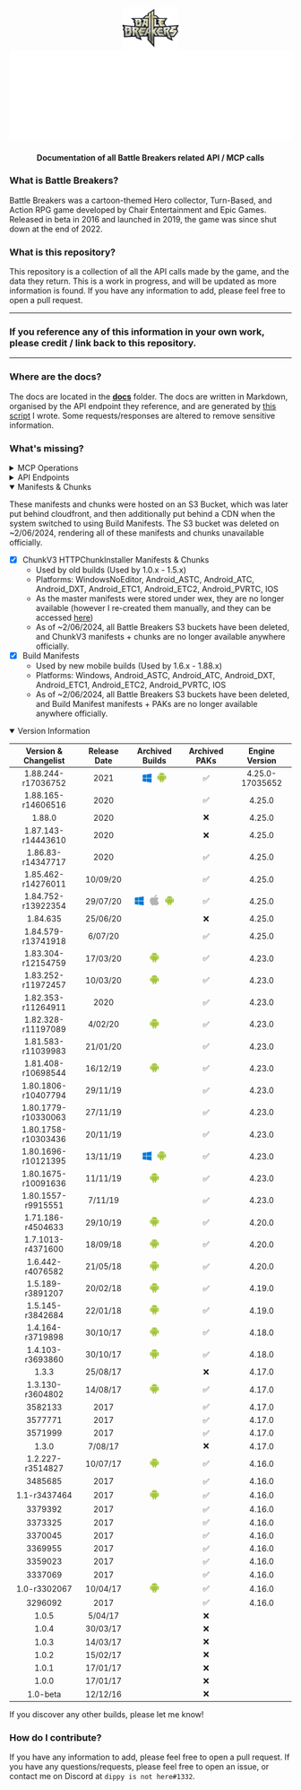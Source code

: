 <br />
<div align=center>
    <a id="back-to-top"></a>
    <div align="center">
        <a href="https://github.com/dippyshere/battle-breakers-documentation">
            <img src='res/BattleBreakers_Logo.png' width='100' alt="" />
            <img src="res/bbdocsh1.svg" alt="Battle Breakers Documentation" />
        </a>
    </div>
  <h4> Documentation of all Battle Breakers related API / MCP calls</h4>
</div>

### What is Battle Breakers?

Battle Breakers was a cartoon-themed Hero collector, Turn-Based, and Action RPG game developed by Chair Entertainment
and Epic Games. Released in beta in 2016 and launched in 2019, the game was since shut down at the end of 2022.

### What is this repository?

This repository is a collection of all the API calls made by the game, and the data they return. This is a work in
progress, and will be updated as more information is found. If you have any information to add, please feel free to open
a pull request.

---

### **If you reference any of this information in your own work, please credit / link back to this repository.**

---

### Where are the docs?

The docs are located in the **[docs](https://github.com/Breakers-Revived/battle-breakers-documentation/blob/main/docs/README.md)** folder. The docs are written in Markdown, organised by the API endpoint they
reference, and are generated by [this script](res/har%20markdown%20renderer.py) I wrote. Some requests/responses are
altered to remove sensitive information.

### What's missing?

<details>

<summary>MCP Operations</summary>

These are MCP Operations that did not have their behaviour fully documented from the official server, however almost all are functional on the [server emulator](https://github.com/breakers-revived/battle-breakers-private-server).

- [x] AddFriend
- [ ] ClaimGiftPoints
  - Unfortunately ClaimGiftPoints, along with the notification data required for receiving gift points was lost. If you have or can find any Battle Breakers sessions, packet captures, etc; and/or can assist with SDK dumping a **32-bit** UE 4.25 title, please contact me on Discord at `dippy is not here`.
- [x] DeleteFriend
- [x] MarkHeroSeen
- [x] MarkItemSeen
- [x] RedeemToken
- [ ] RequestPreregistrationReward
- [x] SellGear
- [x] SellMultipleGear
- [x] SellTreasure
- [x] SetRepHero
- [x] SuggestFriends
- [x] UpdateAccountHeadlessStatus
- [x] VerifyRealMoneyPurchase

</details>

<details>

<summary>API Endpoints</summary>

These are additional API endpoints under the WEX service that were not documented.

- [x] wex/api/game/v2/friends/`accountid`/search?name=
  - This endpoint was used for the legacy friends system on pre-1.80 clients, and was documented by Lele [here](https://github.com/LeleDerGrasshalmi/FortniteEndpointsDocumentation/blob/main/EpicGames/WexService/Game/SearchFriends.md)
- [x] wex/api/game/v2/item_ratings
  - Specifically the POST for when casting votes on characters
- [ ] wex/api/game/v2/motd
- [x] wex/api/feedback/log-upload/
- [ ] wex/api/push/`accountid`/register (notifications)
- [x] wex/api/storeaccess/v1/redeem_access/`accountid`
- [x] wex/api/storeaccess/v1/request_access/`accountid`
- [x] wex/api/accesscontrol/status

These are additional API endpoints on other services that were not documented.

- [ ] https://www.epicgames.com/battlebreakers/motd?rvn=-1
- [ ] https://bbcontent-website-prod07.ol.epicgames.com/content/api/pages/`key`
  - This was a clone of Fortnite's content API, however it went unused by game clients. The key for this service was never found, and on ~2/06/2024, the service was removed.
- [ ] account/api/public/account/`accountid`/externalAuths (linking accounts)

</details>

<details open>

<summary>Manifests & Chunks</summary>

These manifests and chunks were hosted on an S3 Bucket, which was later put behind cloudfront, and then additionally put behind a CDN when the system switched to using Build Manifests. The S3 bucket was deleted on ~2/06/2024, rendering all of these manifests and chunks unavailable officially. 

- [x] ChunkV3 HTTPChunkInstaller Manifests & Chunks
    - Used by old builds (Used by 1.0.x - 1.5.x)
    - Platforms: WindowsNoEditor, Android_ASTC, Android_ATC, Android_DXT, Android_ETC1, Android_ETC2, Android_PVRTC,
      IOS
    - As the master manifests were stored under wex, they are no longer available (however I re-created them manually, and they can be accessed [here](https://github.com/Breakers-Revived/battle-breakers-private-server/tree/development/res/wex/api/game/v2/manifests))
    - As of ~2/06/2024, all Battle Breakers S3 buckets have been deleted, and ChunkV3 manifests + chunks are no longer available anywhere officially.
- [x] Build Manifests
    - Used by new mobile builds (Used by 1.6.x - 1.88.x)
    - Platforms: Windows, Android_ASTC, Android_ATC, Android_DXT, Android_ETC1, Android_ETC2, Android_PVRTC, IOS
    - As of ~2/06/2024, all Battle Breakers S3 buckets have been deleted, and Build Manifest manifests + PAKs are no longer available anywhere officially.

</details>

<details open>

<summary>Version Information</summary>

| Version & Changelist | Release Date |                                                                     Archived Builds                                                                      | Archived PAKs | Engine Version  |
|:--------------------:|:------------:|:--------------------------------------------------------------------------------------------------------------------------------------------------------:|:-------------:|:---------------:|
|  1.88.244-r17036752  |     2021     |                         <img src="res/win.svg" alt="Windows" width=16> &ensp;<img src="res/android.svg" alt="Windows" width=16>                          |       ✅       | 4.25.0-17035652 |
|  1.88.165-r14606516  |     2020     |                                                                                                                                                          |       ✅       |     4.25.0      |
|        1.88.0        |     2020     |                                                                                                                                                          |       ❌       |     4.25.0      |
|  1.87.143-r14443610  |     2020     |                                                                                                                                                          |       ❌       |     4.25.0      |
|  1.86.83-r14347717   |     2020     |                                                                                                                                                          |       ✅       |     4.25.0      |
|  1.85.462-r14276011  |   10/09/20   |                                                                                                                                                          |       ✅       |     4.25.0      |
|  1.84.752-r13922354  |   29/07/20   | <img src="res/win.svg" alt="Windows" width=16> &ensp;<img src="res/ios.svg" alt="iOS" width=16> &ensp;<img src="res/android.svg" alt="Android" width=16> |       ✅       |     4.25.0      |
|       1.84.635       |   25/06/20   |                                                                                                                                                          |       ❌       |     4.25.0      |
|  1.84.579-r13741918  |   6/07/20    |                                                                                                                                                          |       ✅       |     4.25.0      |
|  1.83.304-r12154759  |   17/03/20   |                                                    <img src="res/android.svg" alt="Android" width=16>                                                    |       ✅       |     4.23.0      |
|  1.83.252-r11972457  |   10/03/20   |                                                    <img src="res/android.svg" alt="Android" width=16>                                                    |       ✅       |     4.23.0      |
|  1.82.353-r11264911  |     2020     |                                                                                                                                                          |       ✅       |     4.23.0      |
|  1.82.328-r11197089  |   4/02/20    |                                                    <img src="res/android.svg" alt="Android" width=16>                                                    |       ✅       |     4.23.0      |
|  1.81.583-r11039983  |   21/01/20   |                                                                                                                                                          |       ✅       |     4.23.0      |
|  1.81.408-r10698544  |   16/12/19   |                                                    <img src="res/android.svg" alt="Android" width=16>                                                    |       ✅       |     4.23.0      |
| 1.80.1806-r10407794  |   29/11/19   |                                                                                                                                                          |       ✅       |     4.23.0      |
| 1.80.1779-r10330063  |   27/11/19   |                                                                                                                                                          |       ✅       |     4.23.0      |
| 1.80.1758-r10303436  |   20/11/19   |                                                                                                                                                          |       ✅       |     4.23.0      |
| 1.80.1696-r10121395  |   13/11/19   |                         <img src="res/win.svg" alt="Windows" width=16> &ensp;<img src="res/android.svg" alt="Android" width=16>                          |       ✅       |     4.23.0      |
| 1.80.1675-r10091636  |   11/11/19   |                                                    <img src="res/android.svg" alt="Android" width=16>                                                    |       ✅       |     4.23.0      |
|  1.80.1557-r9915551  |   7/11/19    |                                                                                                                                                          |       ✅       |     4.23.0      |
|  1.71.186-r4504633   |   29/10/19   |                                                    <img src="res/android.svg" alt="Android" width=16>                                                    |       ✅       |     4.20.0      |
|  1.7.1013-r4371600   |   18/09/18   |                                                    <img src="res/android.svg" alt="Android" width=16>                                                    |       ✅       |     4.20.0      |
|   1.6.442-r4076582   |   21/05/18   |                                                    <img src="res/android.svg" alt="Android" width=16>                                                    |       ✅       |     4.20.0      |
|   1.5.189-r3891207   |   20/02/18   |                                                    <img src="res/android.svg" alt="Android" width=16>                                                    |       ✅       |     4.19.0      |
|   1.5.145-r3842684   |   22/01/18   |                                                    <img src="res/android.svg" alt="Android" width=16>                                                    |       ✅       |     4.19.0      |
|   1.4.164-r3719898   |   30/10/17   |                                                    <img src="res/android.svg" alt="Android" width=16>                                                    |       ✅       |     4.18.0      |
|   1.4.103-r3693860   |   30/10/17   |                                                    <img src="res/android.svg" alt="Android" width=16>                                                    |       ✅       |     4.18.0      |
|        1.3.3         |   25/08/17   |                                                                                                                                                          |       ❌       |     4.17.0      |
|   1.3.130-r3604802   |   14/08/17   |                                                    <img src="res/android.svg" alt="Android" width=16>                                                    |       ✅       |     4.17.0      |
|       3582133        |     2017     |                                                                                                                                                          |       ✅       |     4.17.0      |
|       3577771        |     2017     |                                                                                                                                                          |       ✅       |     4.17.0      |
|       3571999        |     2017     |                                                                                                                                                          |       ✅       |     4.17.0      |
|        1.3.0         |   7/08/17    |                                                                                                                                                          |       ❌       |     4.17.0      |
|   1.2.227-r3514827   |   10/07/17   |                                                    <img src="res/android.svg" alt="Android" width=16>                                                    |       ✅       |     4.16.0      |
|       3485685        |     2017     |                                                                                                                                                          |       ✅       |     4.16.0      |
|     1.1-r3437464     |     2017     |                                                    <img src="res/android.svg" alt="Android" width=16>                                                    |       ✅       |     4.16.0      |
|       3379392        |     2017     |                                                                                                                                                          |       ✅       |     4.16.0      |
|       3373325        |     2017     |                                                                                                                                                          |       ✅       |     4.16.0      |
|       3370045        |     2017     |                                                                                                                                                          |       ✅       |     4.16.0      |
|       3369955        |     2017     |                                                                                                                                                          |       ✅       |     4.16.0      |
|       3359023        |     2017     |                                                                                                                                                          |       ✅       |     4.16.0      |
|       3337069        |     2017     |                                                                                                                                                          |       ✅       |     4.16.0      |
|     1.0-r3302067     |   10/04/17   |                                                    <img src="res/android.svg" alt="Android" width=16>                                                    |       ✅       |     4.16.0      |
|       3296092        |     2017     |                                                                                                                                                          |       ✅       |     4.16.0      |
|        1.0.5         |   5/04/17    |                                                                                                                                                          |       ❌       |                 |
|        1.0.4         |   30/03/17   |                                                                                                                                                          |       ❌       |                 |
|        1.0.3         |   14/03/17   |                                                                                                                                                          |       ❌       |                 |
|        1.0.2         |   15/02/17   |                                                                                                                                                          |       ❌       |                 |
|        1.0.1         |   17/01/17   |                                                                                                                                                          |       ❌       |                 |
|        1.0.0         |   17/01/17   |                                                                                                                                                          |       ❌       |                 |
|       1.0-beta       |   12/12/16   |                                                                                                                                                          |       ❌       |                 |

If you discover any other builds, please let me know!

</details>

### How do I contribute?

If you have any information to add, please feel free to open a pull request. If you have any questions/requests, please
feel free to open an issue, or contact me on Discord at `dippy is not here#1332`.